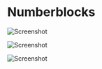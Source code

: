 # Numberblocks

![Screenshot](https://github.com/Leask/Numberblocks/blob/main/Images/Screenshot%20from%202021-10-12%2014-46-28.png?raw=true)

![Screenshot](https://github.com/Leask/Numberblocks/blob/main/Images/Screenshot%20from%202021-10-12%2014-48-21.png?raw=true)

![Screenshot](https://github.com/Leask/Numberblocks/blob/main/Images/Screenshot%20from%202021-10-12%2014-48-34.png?raw=true)
